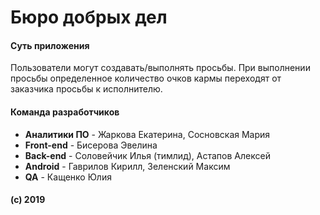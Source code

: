 # Бюро добрых дел

#### Суть приложения
Пользователи могут создавать/выполнять просьбы. При выполнении просьбы определенное 
количество очков кармы переходят от заказчика просьбы к исполнителю.

#### Команда разработчиков

- **Аналитики ПО** - Жаркова Екатерина, Сосновская Мария
- **Front-end** - Бисерова Эвелина	
- **Back-end** - Соловейчик Илья (тимлид), Астапов Алексей	
- **Android** -	Гаврилов Кирилл, Зеленский Максим	
- **QA** - Кащенко Юлия

#### (c) 2019
